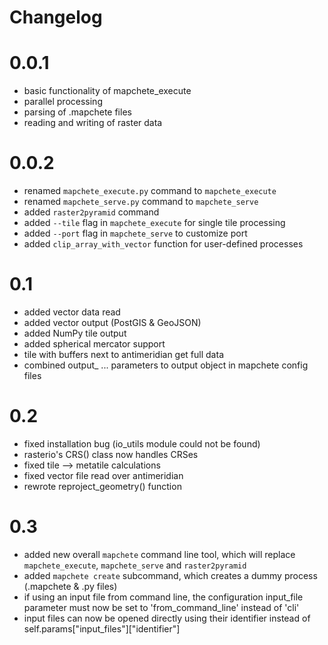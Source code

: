 # Changelog

# 0.0.1
* basic functionality of mapchete_execute
* parallel processing
* parsing of .mapchete files
* reading and writing of raster data

# 0.0.2
* renamed ``mapchete_execute.py`` command to ``mapchete_execute``
* renamed ``mapchete_serve.py`` command to ``mapchete_serve``
* added ``raster2pyramid`` command
* added ``--tile`` flag in ``mapchete_execute`` for single tile processing
* added ``--port`` flag in ``mapchete_serve`` to customize port
* added ``clip_array_with_vector`` function for user-defined processes

# 0.1
* added vector data read
* added vector output (PostGIS & GeoJSON)
* added NumPy tile output
* added spherical mercator support
* tile with buffers next to antimeridian get full data
* combined output_ ... parameters to output object in mapchete config files

# 0.2
* fixed installation bug (io_utils module could not be found)
* rasterio's CRS() class now handles CRSes
* fixed tile --> metatile calculations
* fixed vector file read over antimeridian
* rewrote reproject_geometry() function

# 0.3
* added new overall ``mapchete`` command line tool, which will replace ``mapchete_execute``, ``mapchete_serve`` and ``raster2pyramid``
* added ``mapchete create`` subcommand, which creates a dummy process (.mapchete & .py files)
* if using an input file from command line, the configuration input_file parameter must now be set to 'from_command_line' instead of 'cli'
* input files can now be opened directly using their identifier instead of self.params["input_files"]["identifier"]
